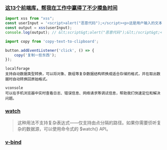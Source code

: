 ### [这13个前端库，帮我在工作中赢得了不少摸鱼时间](https://juejin.cn/post/7373136303180136459#heading-5)

```js
import xss from "xss";
const userInput = '<script>alert("恶意代码");</script><p>这是用户输入的文本内容</p>';
const output = xss(userInput);
console.log(output); // &lt;script&gt;alert("恶意代码");&lt;/script&gt;<p>这是用户输入的文本内容</p>

import copy from 'copy-text-to-clipboard';

button.addEventListener('click', () => {
    copy('复制一些东西');
});
```

```
localforage
支持自动数据类型转换，可以将对象、数组等复杂数据结构转换成适合存储的格式，并在取出数据时自动转换回原始格式。
```

```
vconsole
可以在手机浏览器中实时查看日志、错误信息、网络请求等调试信息，帮助我们快速定位和解决问题。
```

### [watch](https://cn.vuejs.org/api/options-state#watch)

> 这种用法不支持复杂表达式——仅支持由点分隔的路径。如果你需要侦听复杂的数据源，可以使用命令式的 $watch() API。

### [v-bind](https://cn.vuejs.org/api/built-in-directives#v-bind)
